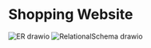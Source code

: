 # Shopping Website
![ER drawio](https://github.com/MichaelHalaj/CS631-Project/assets/89932319/b383879a-cadb-4591-af0f-8631c2e8a176)
![RelationalSchema drawio](https://github.com/MichaelHalaj/CS631-Project/assets/89932319/ca38a2d2-61fd-4b9f-940b-859f851a40cf)
